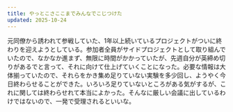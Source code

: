```yaml
---
title: やっとこさここまでみんなでこじつけた
updated: 2025-10-24
---
```

元同僚から誘われて参戦していた、1年以上続いているプロジェクトがついに終わりを迎えようとしている。参加者全員がサイドプロジェクトとして取り組んでいたので、なかなか進まず、無限に時間がかかっていたが、先週自分が英締め切りがあるでと言って、それに向けて仕上げていくことになった。必要な情報は大体揃っていたので、それらをかき集め足りていない実験を多少回し、ようやく今日終わらせることができた。いろいろ足りていないところがある気がするが、これに関しては終わらせれて本当によかった。そんなに厳しい会議に出しているわけではないので、一発で受理されるといいな。